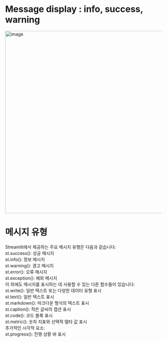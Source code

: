# Message display : info, success, warning
<img width="586" alt="image" src="https://github.com/user-attachments/assets/b121fb5c-5858-4a3e-95c4-64c01ba2e112">

# 메시지 유형 
Streamlit에서 제공하는 주요 메시지 유형은 다음과 같습니다:   
  st.success(): 성공 메시지  
  st.info(): 정보 메시지  
  st.warning(): 경고 메시지  
  st.error(): 오류 메시지  
  st.exception(): 예외 메시지  
이 외에도 메시지를 표시하는 데 사용할 수 있는 다른 함수들이 있습니다:    
  st.write(): 일반 텍스트 또는 다양한 데이터 유형 표시  
  st.text(): 일반 텍스트 표시  
  st.markdown(): 마크다운 형식의 텍스트 표시   
  st.caption(): 작은 글씨의 캡션 표시  
  st.code(): 코드 블록 표시  
  st.metric(): 숫자 지표와 선택적 델타 값 표시  
추가적인 시각적 요소:   
  st.progress(): 진행 상황 바 표시   
